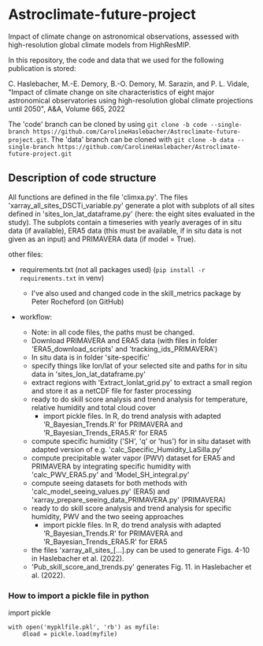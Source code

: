 # Astroclimate-future-project
Impact of climate change on astronomical observations, assessed with high-resolution global climate models from HighResMIP. 

In this repository, the code and data that we used for the following publication is stored:

C. Haslebacher, M.-E. Demory, B.-O. Demory, M. Sarazin, and P. L. Vidale, "Impact of climate change on site characteristics of eight major astronomical observatories using high-resolution global climate projections until 2050", A&A, Volume 665, 2022

The 'code' branch can be cloned by using
```git clone -b code --single-branch https://github.com/CarolineHaslebacher/Astroclimate-future-project.git```.
The 'data' branch can be cloned with
```git clone -b data --single-branch https://github.com/CarolineHaslebacher/Astroclimate-future-project.git```

## Description of code structure
All functions are defined in the file 'climxa.py'. The files 'xarray_all_sites_DSCTi_variable.py' generate a plot with subplots of all sites defined in 'sites_lon_lat_dataframe.py' (here: the eight sites evaluated in the study). The subplots contain a timeseries with yearly averages of in situ data (if available), ERA5 data (this must be available, if in situ data is not given as an input) and PRIMAVERA data (if model = True). 

other files:
- requirements.txt (not all packages used) (```pip install -r requirements.txt``` in venv)
  - I've also used and changed code in the skill_metrics package by Peter Rocheford (on GitHub)
  
- workflow: 
  - Note: in all code files, the paths must be changed.
  - Download PRIMAVERA and ERA5 data (with files in folder 'ERA5_download_scripts' and 'tracking_ids_PRIMAVERA') <!--or use pckl files (3.2GB!!) -->
  - In situ data is in folder 'site-specific'
  - specify things like lon/lat of your selected site and paths for in situ data in 'sites_lon_lat_dataframe.py'
  - extract regions with 'Extract_lonlat_grid.py' to extract a small region and store it as a netCDF file for faster processing
  - ready to do skill score analysis and trend analysis for temperature, relative humidity and total cloud cover
    - import pickle files. In R, do trend analysis with adapted 'R_Bayesian_Trends.R' for PRIMAVERA and 'R_Bayesian_Trends_ERA5.R' for ERA5
  - compute specific humidity ('SH', 'q' or 'hus') for in situ dataset with adapted version of e.g. 'calc_Specific_Humidity_LaSilla.py'
  - compute precipitable water vapor (PWV) dataset for ERA5 and PRIMAVERA by integrating specific humidity with 'calc_PWV_ERA5.py' and 'Model_SH_integral.py'
  - compute seeing datasets for both methods with 'calc_model_seeing_values.py' (ERA5) and 'xarray_prepare_seeing_data_PRIMAVERA.py' (PRIMAVERA)
  - ready to do skill score analysis and trend analysis for specific humidity, PWV and the two seeing approaches
    - import pickle files. In R, do trend analysis with adapted 'R_Bayesian_Trends.R' for PRIMAVERA and 'R_Bayesian_Trends_ERA5.R' for ERA5
  - the files 'xarray_all_sites_[...].py can be used to generate Figs. 4-10 in Haslebacher et al. (2022).
  - 'Pub_skill_score_and_trends.py' generates Fig. 11. in Haslebacher et al. (2022).


<!-- a normal html comment 
I still need to add the following points to the README file:
add: explain json files ???
add: bayesian plots
add: csv tables
add: seeing calibration factors k and A
-->

### How to import a pickle file in python

import pickle
```
with open('mypklfile.pkl', 'rb') as myfile:
    dload = pickle.load(myfile)
```
    

